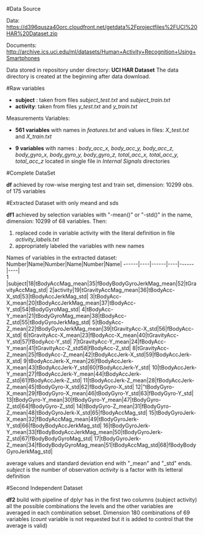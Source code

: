 #Data Source

Data:
https://d396qusza40orc.cloudfront.net/getdata%2Fprojectfiles%2FUCI%20HAR%20Dataset.zip

Documents:
http://archive.ics.uci.edu/ml/datasets/Human+Activity+Recognition+Using+Smartphones

Data stored in repository under directory: **UCI HAR Dataset**
The data directory is created at the beginning after data download.

#Raw variables

* **subject** : taken from files *subject_test.txt* and *subject_train.txt*
* **activity**: taken from files *y_test.txt* and *y_train.txt*

Measurements Variables: 

* **561 variables** with names in *features.txt* and values in files: *X_test.txt* and *X_train.txt*

* **9  variables** with names : *body_acc_x, body_acc_y, body_acc_z, body_gyro_x, body_gyro_y, body_gyro_z, total_acc_x, total_acc_y, total_acc_z* located in single file in *Internal Signals* directories
    
#Complete DataSet

**df**  achieved by row-wise merging test and train set, dimension: 10299 obs. of 175 variables

#Extracted Dataset with only meand and sds

**df1** achieved by selection variables with "-mean()" or "-std()" in the name, dimension: 10299 of 68 variables. Then:
    
1. replaced code in variable activity with the literal definition in file *activity_labels.txt*
1. appropriately labeled the variables with new names
    
Names of variables in the extracted dataset:
Number|Name|Number|Name|Number|Name|
------|----|------|----|------|----|    
1 |subject|18|tBodyAccMag_mean|35|fBodyBodyGyroJerkMag_mean|52|tGravityAccMag_std|
2|activity|19|tGravityAccMag_mean|36|tBodyAcc-X_std|53|tBodyAccJerkMag_std|
3|tBodyAcc-X_mean|20|tBodyAccJerkMag_mean|37|tBodyAcc-Y_std|54|tBodyGyroMag_std|
4|tBodyAcc-Y_mean|21|tBodyGyroMag_mean|38|tBodyAcc-Z_std|55|tBodyGyroJerkMag_std|
5|tBodyAcc-Z_mean|22|tBodyGyroJerkMag_mean|39|tGravityAcc-X_std|56|fBodyAcc-X_std|
6|tGravityAcc-X_mean|23|fBodyAcc-X_mean|40|tGravityAcc-Y_std|57|fBodyAcc-Y_std|
7|tGravityAcc-Y_mean|24|fBodyAcc-Y_mean|41|tGravityAcc-Z_std58|fBodyAcc-Z_std|
8|tGravityAcc-Z_mean|25|fBodyAcc-Z_mean|42|tBodyAccJerk-X_std|59|fBodyAccJerk-X_std|
9|tBodyAccJerk-X_mean|26|fBodyAccJerk-X_mean|43|tBodyAccJerk-Y_std|60|fBodyAccJerk-Y_std|
10|tBodyAccJerk-Y_mean|27|fBodyAccJerk-Y_mean|44|tBodyAccJerk-Z_std|61|fBodyAccJerk-Z_std|
11|tBodyAccJerk-Z_mean|28|fBodyAccJerk-Z_mean|45|tBodyGyro-X_std|62|fBodyGyro-X_std|
12|"tBodyGyro-X_mean|29|fBodyGyro-X_mean|46|tBodyGyro-Y_std|63|fBodyGyro-Y_std|
13|tBodyGyro-Y_mean|30|fBodyGyro-Y_mean|47|tBodyGyro-Z_std|64|fBodyGyro-Z_std|
14|tBodyGyro-Z_mean|31|fBodyGyro-Z_mean|48|tBodyGyroJerk-X_std|65|fBodyAccMag_std|
15|tBodyGyroJerk-X_mean|32|fBodyAccMag_mean|49|tBodyGyroJerk-Y_std|66|fBodyBodyAccJerkMag_std|
16|tBodyGyroJerk-Y_mean|33|fBodyBodyAccJerkMag_mean|50|tBodyGyroJerk-Z_std|67|fBodyBodyGyroMag_std|
17|tBodyGyroJerk-Z_mean|34|fBodyBodyGyroMag_mean|51|tBodyAccMag_std|68|fBodyBodyGyroJerkMag_std|

average values and standard deviation end with "_mean" and "_std" ends.
*subject* is the number of observation 
*activity* is a factor with its letteral definition

#Second Independent Dataset 

**df2** build with pipeline of dplyr has in the first two columns (subject activity) all the possible combinations the levels and the other variables are averaged in each combination sebset. Dimension 180 combinations of 69 variables (*count* variable is not requested but it is added to control that the average is valid)

 